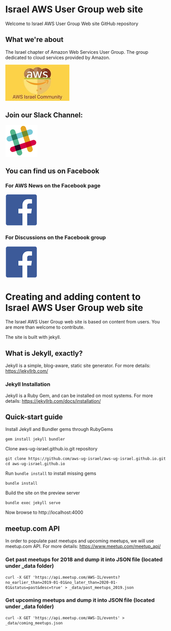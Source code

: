 # Israel AWS User Group web site
Welcome to Israel AWS User Group Web site GitHub repository

## What we're about
The Israel chapter of Amazon Web Services User Group. The group dedicated to cloud services provided by Amazon.
  
[![](./assets/aws_il_user_group.jpeg)](https://www.meetup.com/AWS-IL/)


## Join our Slack Channel:
[![](./assets/slack_icon.png)](http://bit.ly/2ErwJa5)

## You can find us on Facebook
### For AWS News on the Facebook page 
[![](./assets/100px-F_icon.svg.png)](https://www.facebook.com/awsil/)

### For Discussions on the Facebook group
[![](./assets/100px-F_icon.svg.png)](https://www.facebook.com/groups/343057205867589/)

# Creating and adding content to Israel AWS User Group web site
The Israel AWS User Group web site is based on content from users. 
You are more than welcome to contribute.

The site is built with jekyll.

## What is Jekyll, exactly?
Jekyll is a simple, blog-aware, static site generator.
For more details: https://jekyllrb.com/

### Jekyll Installation
Jekyll is a Ruby Gem, and can be installed on most systems.
For more details: https://jekyllrb.com/docs/installation/

## Quick-start guide
Install Jekyll and Bundler gems through RubyGems
```
gem install jekyll bundler
```
Clone aws-ug-israel.github.io.git repository
``` 
git clone https://github.com/aws-ug-israel/aws-ug-israel.github.io.git
cd aws-ug-israel.github.io
```
Run `bundle install` to install missing gems
```
bundle install
```
Build the site on the preview server
```
bundle exec jekyll serve
```
Now browse to http://localhost:4000

## meetup.com API
In order to populate past meetups and upcoming meetups, we will use meetup.com API.
For more details: https://www.meetup.com/meetup_api/

### Get past meetups for 2018 and dump it into JSON file (located under _data folder)
```
curl -X GET 'https://api.meetup.com/AWS-IL/events?no_earlier_than=2019-01-01&no_later_than=2020-01-01&status=past&desc=true' > _data/past_meetups_2019.json
```

### Get upcoming meetups and dump it into JSON file (located under _data folder)
```
curl -X GET 'https://api.meetup.com/AWS-IL/events' > _data/coming_meetups.json
```